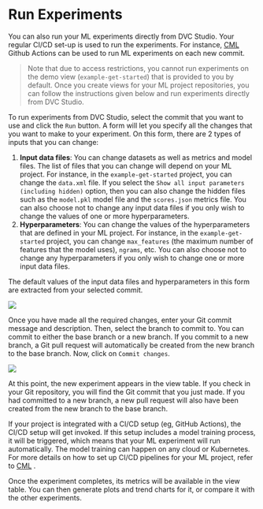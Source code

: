 # Run Experiments

You can also run your ML experiments directly from DVC Studio. Your regular
CI/CD set-up is used to run the experiments. For instance,
[CML](https://dvc.org/doc/cml) Github Actions can be used to run ML experiments
on each new commit.

> Note that due to access restrictions, you cannot run experiments on the demo
> view (`example-get-started`) that is provided to you by default. Once you
> create views for your ML project repositories, you can follow the instructions
> given below and run experiments directly from DVC Studio.

To run experiments from DVC Studio, select the commit that you want to use and
click the `Run` button. A form will let you specify all the changes that you
want to make to your experiment. On this form, there are 2 types of inputs that
you can change:

1. **Input data files**: You can change datasets as well as metrics and model
   files. The list of files that you can change will depend on your ML project.
   For instance, in the `example-get-started` project, you can change the
   `data.xml` file. If you select the
   `Show all input parameters (including hidden)` option, then you can also
   change the hidden files such as the `model.pkl` model file and the
   `scores.json` metrics file. You can also choose not to change any input data
   files if you only wish to change the values of one or more hyperparameters.
2. **Hyperparameters**: You can change the values of the hyperparameters that
   are defined in your ML project. For instance, in the `example-get-started`
   project, you can change `max_features` (the maximum number of features that
   the model uses), `ngrams`, etc. You can also choose not to change any
   hyperparameters if you only wish to change one or more input data files.

The default values of the input data files and hyperparameters in this form are
extracted from your selected commit.

![](https://static.iterative.ai/img/studio/cml_changes_v2.png)

Once you have made all the required changes, enter your Git commit message and
description. Then, select the branch to commit to. You can commit to either the
base branch or a new branch. If you commit to a new branch, a Git pull request
will automatically be created from the new branch to the base branch. Now, click
on `Commit changes`.

![](https://static.iterative.ai/img/studio/cml_commit_v2.png)

At this point, the new experiment appears in the view table. If you check in
your Git repository, you will find the Git commit that you just made. If you had
committed to a new branch, a new pull request will also have been created from
the new branch to the base branch.

If your project is integrated with a CI/CD setup (eg, GitHub Actions), the CI/CD
setup will get invoked. If this setup includes a model training process, it will
be triggered, which means that your ML experiment will run automatically. The
model training can happen on any cloud or Kubernetes. For more details on how to
set up CI/CD pipelines for your ML project, refer to
[CML](https://dvc.org/doc/cml) .

Once the experiment completes, its metrics will be available in the view table.
You can then generate plots and trend charts for it, or compare it with the
other experiments.
